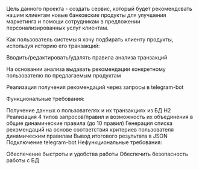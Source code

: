 Цель данного проекта - создать сервис, который будет рекомендовать нашим клиентам новые банковские продукты для улучшения маркетинга и помощи сотрудникам в предложении персонализированных услуг клиентам.

Как пользователь системы я хочу подбирать клиенту продукты, используя историю его транзакций:

Вводить/редактировать/удалять правила анализа транзакций

На основании анализа выдавать рекомендации конкретному пользователю по предлагаемым продуктам

Реализация получения рекомендаций через запросы в telegram-bot

Функциональные требования:

Получение данных о пользователях и их транзакциях из БД H2
Реализация 4 типов запросов/правил и возможность их объединения в общие динамические правила (до 10 правил)
Генерация списка рекомендаций на основе соответствия критериев пользователя динамическим правилам
Вывод итогового результата в JSON
Подключение telegram-bot
Нефункциональные требования:

Обеспечение быстроты и удобства работы
Обеспечить безопасность работы с БД